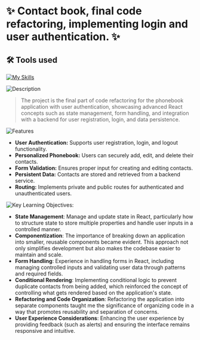 # ✨ Contact book, final code refactoring, implementing login and user authentication. ✨

## 🛠 Tools used

[![My Skills](https://skillicons.dev/icons?i=html,css,js,react,redux,npm,webpack,vscode)](https://skillicons.dev)

![Description](https://img.shields.io/badge/Description-purple?style=for-the-badge)
>The project is the final part of code refactoring for the phonebook application with user authentication, showcasing advanced React concepts such as state management, form handling, and integration with a backend for user registration, login, and data persistence.

![Features](https://img.shields.io/badge/Features-purple?style=for-the-badge)

- **User Authentication:** Supports user registration, login, and logout functionality.
- **Personalized Phonebook:** Users can securely add, edit, and delete their contacts.
- **Form Validation:** Ensures proper input for creating and editing contacts.
- **Persistent Data:** Contacts are stored and retrieved from a backend service.
- **Routing:** Implements private and public routes for authenticated and unauthenticated users.

![Key Learning Objectives:](https://img.shields.io/badge/Key%20Learning%20Objectives-purple?style=for-the-badge)

- **State Management**: Manage and update state in React, particularly how to structure state to store multiple properties and handle user inputs in a controlled manner.
- **Componentization**: The importance of breaking down an application into smaller, reusable components became evident. This approach not only simplifies development but also makes the codebase easier to maintain and scale.
- **Form Handling**: Experience in handling forms in React, including managing controlled inputs and validating user data through patterns and required fields.
- **Conditional Rendering**: Implementing conditional logic to prevent duplicate contacts from being added, which reinforced the concept of controlling what gets rendered based on the application's state.
- **Refactoring and Code Organization**: Refactoring the application into separate components taught me the significance of organizing code in a way that promotes reusability and separation of concerns.
- **User Experience Considerations**: Enhancing the user experience by providing feedback (such as alerts) and ensuring the interface remains responsive and intuitive.
